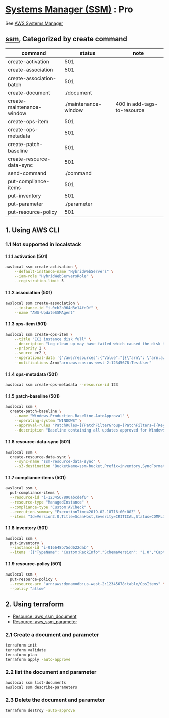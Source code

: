 # [Systems Manager (SSM)](https://docs.localstack.cloud/user-guide/aws/systems-manager/) : Pro

See [AWS Systems Manager](https://docs.aws.amazon.com/systems-manager/latest/userguide/what-is-systems-manager.html)

## [ssm](https://docs.aws.amazon.com/cli/latest/reference/ssm/index.html), Categorized by create command

| command                   | status | note |
|---------------------------|--------|------|
| create-activation         | 501    |      |
| create-association        | 501    |      |
| create-association-batch  | 501    |      |
| create-document           | ./document |  |
| create-maintenance-window | ./maintenance-window | 400 in add-tags-to-resource |
| create-ops-item           | 501    |      |
| create-ops-metadata       | 501    |      |
| create-patch-baseline     | 501    |      |
| create-resource-data-sync | 501    |      |
| send-command              | ./command |   |
| put-compliance-items      | 501    |      |
| put-inventory             | 501    |      |
| put-parameter             | ./parameter | |
| put-resource-policy       | 501    |      |


## 1. Using AWS CLI

### 1.1 Not supported in localstack

#### 1.1.1 activation (501) 

```sh
awslocal ssm create-activation \
    --default-instance-name "HybridWebServers" \
    --iam-role "HybridWebServersRole" \
    --registration-limit 5
```

#### 1.1.2 association (501)

```sh
awslocal ssm create-association \
    --instance-id "i-0cb2b964d3e14fd9f" \
    --name "AWS-UpdateSSMAgent"
```

#### 1.1.3 ops-item (501)

```sh
awslocal ssm create-ops-item \
    --title "EC2 instance disk full" \
    --description "Log clean up may have failed which caused the disk to be full" \
    --priority 2 \
    --source ec2 \
    --operational-data '{"/aws/resources":{"Value":"[{\"arn\": \"arn:aws:dynamodb:us-west-2:12345678:table/OpsItems\"}]","Type":"SearchableString"}}' \
    --notifications Arn="arn:aws:sns:us-west-2:12345678:TestUser"
```

#### 1.1.4 ops-metadata (501)

```sh
awslocal ssm create-ops-metadata --resource-id 123
```

#### 1.1.5 patch-baseline (501)

```sh
awslocal ssm \
  create-patch-baseline \
    --name "Windows-Production-Baseline-AutoApproval" \
    --operating-system "WINDOWS" \
    --approval-rules "PatchRules=[{PatchFilterGroup={PatchFilters=[{Key=MSRC_SEVERITY,Values=[Critical,Important,Moderate]},{Key=CLASSIFICATION,Values=[SecurityUpdates,Updates,UpdateRollups,CriticalUpdates]}]},ApproveAfterDays=7}]" \
    --description "Baseline containing all updates approved for Windows Server production systems"
```

#### 1.1.6 resource-data-sync (501)

```sh
awslocal ssm \
  create-resource-data-sync \
    --sync-name "ssm-resource-data-sync" \
    --s3-destination "BucketName=ssm-bucket,Prefix=inventory,SyncFormat=JsonSerDe,Region=us-east-1"
```

#### 1.1.7 compliance-items (501)

```sh
awslocal ssm \
  put-compliance-items \
  --resource-id "i-1234567890abcdef0" \
  --resource-type "ManagedInstance" \
  --compliance-type "Custom:AVCheck" \
  --execution-summary "ExecutionTime=2019-02-18T16:00:00Z" \
  --items "Id=Version2.0,Title=ScanHost,Severity=CRITICAL,Status=COMPLIANT"
```

#### 1.1.8 inventory (501)

```sh
awslocal ssm \
  put-inventory \
  --instance-id "i-016648b75dd622dab" \
  --items '[{"TypeName": "Custom:RackInfo","SchemaVersion": "1.0","CaptureTime": "2019-01-22T10:01:01Z","Content":[{"RackLocation": "Bay B/Row C/Rack D/Shelf E"}]}]'
```

#### 1.1.9 resource-policy (501)

```sh
awslocal ssm \
  put-resource-policy \
  --resource-arn "arn:aws:dynamodb:us-west-2:12345678:table/OpsItems" \
  --policy "allow"
```

## 2. Using terraform

- [Resource: aws_ssm_document](https://registry.terraform.io/providers/hashicorp/aws/latest/docs/resources/ssm_document)
- [Resource: aws_ssm_parameter](https://registry.terraform.io/providers/hashicorp/aws/latest/docs/resources/ssm_parameter)

### 2.1 Create a document and parameter

```sh
terraform init
terraform validate
terraform plan
terraform apply -auto-approve
```

### 2.2 list the document and parameter

```sh
awslocal ssm list-documents
awslocal ssm describe-parameters
```

### 2.3 Delete the document and parameter

```sh
terraform destroy -auto-approve
```
